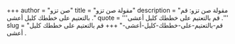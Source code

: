 +++
author = "صن تزو"
title = "مقولة صن تزو"
description = "مقولة صن تزو: قم بالتعتيم على خططك كليل أعشى ."
quote = '''قم بالتعتيم على خططك كليل أعشى .''' 
slug = "قم-بالتعتيم-على-خططك-كليل-أعشى-"
+++
قم بالتعتيم على خططك كليل أعشى .
